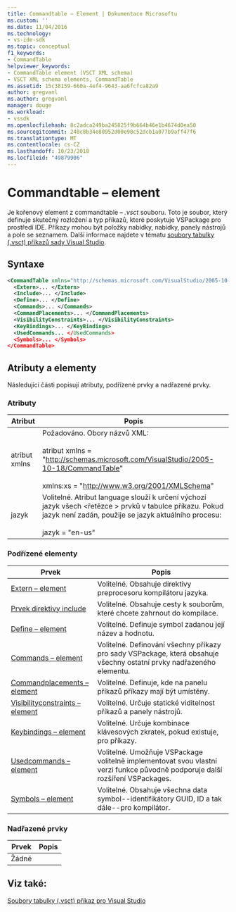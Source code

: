 ```yaml
---
title: Commandtable – Element | Dokumentace Microsoftu
ms.custom: ''
ms.date: 11/04/2016
ms.technology:
- vs-ide-sdk
ms.topic: conceptual
f1_keywords:
- CommandTable
helpviewer_keywords:
- CommandTable element (VSCT XML schema)
- VSCT XML schema elements, CommandTable
ms.assetid: 15c38159-660a-4ef4-9643-aa6fcfca82a9
author: gregvanl
ms.author: gregvanl
manager: douge
ms.workload:
- vssdk
ms.openlocfilehash: 8c2adca249ba245825f9b664b46e1b4674d0ea50
ms.sourcegitcommit: 240c8b34e80952d00e90c52dcb1a077b9aff47f6
ms.translationtype: MT
ms.contentlocale: cs-CZ
ms.lasthandoff: 10/23/2018
ms.locfileid: "49879906"
---
```

# <a name="commandtable-element"></a>Commandtable – element
Je kořenový element z commandtable – *.vsct* souboru. Toto je soubor, který definuje skutečný rozložení a typ příkazů, které poskytuje VSPackage pro prostředí IDE. Příkazy mohou být položky nabídky, nabídky, panely nástrojů a pole se seznamem. Další informace najdete v tématu [soubory tabulky (.vsct) příkazů sady Visual Studio](../extensibility/internals/visual-studio-command-table-dot-vsct-files.md).  
  
## <a name="syntax"></a>Syntaxe  
  
```xml  
<CommandTable xmlns="http://schemas.microsoft.com/VisualStudio/2005-10-18/CommandTable" xmlns:xs="http://www.w3.org/2001/XMLSchema" >  
  <Extern>... </Extern>  
  <Include>... </Include>  
  <Define>... </Define>  
  <Commands>... </Commands>  
  <CommandPlacements>... </CommandPlacements>  
  <VisibilityConstraints>... </VisibilityConstraints>  
  <KeyBindings>... </KeyBindings>  
  <UsedCommands... </UsedCommands>  
  <Symbols>... </Symbols>  
</CommandTable>  
```  
  
## <a name="attributes-and-elements"></a>Atributy a elementy  
 Následující části popisují atributy, podřízené prvky a nadřazené prvky.  
  
### <a name="attributes"></a>Atributy  
  
| Atribut | Popis |
|-----------| - |
| atribut xmlns | Požadováno. Obory názvů XML:<br /><br /> atribut xmlns = "<http://schemas.microsoft.com/VisualStudio/2005-10-18/CommandTable>"<br /><br /> xmlns:xs = "<http://www.w3.org/2001/XMLSchema>" |
| jazyk | Volitelné. Atribut language slouží k určení výchozí jazyk všech \<řetězce > prvků v tabulce příkazu.  Pokud jazyk není zadán, použije se jazyk aktuálního procesu:<br /><br /> jazyk = "en-us" |
  
### <a name="child-elements"></a>Podřízené elementy  
  
|Prvek|Popis|  
|-------------|-----------------|  
|[Extern – element](../extensibility/extern-element.md)|Volitelné. Obsahuje direktivy preprocesoru kompilátoru jazyka.|  
|[Prvek direktivy include](../extensibility/include-element.md)|Volitelné. Obsahuje cesty k souborům, které chcete zahrnout do kompilace.|  
|[Define – element](../extensibility/define-element.md)|Volitelné. Definuje symbol zadanou její název a hodnotu.|  
|[Commands – element](../extensibility/commands-element.md)|Volitelné. Definování všechny příkazy pro sady VSPackage, která obsahuje všechny ostatní prvky nadřazeného elementu.|  
|[Commandplacements – element](../extensibility/commandplacements-element.md)|Volitelné. Definuje, kde na panelu příkazů příkazy mají být umístěny.|  
|[Visibilityconstraints – element](../extensibility/visibilityconstraints-element.md)|Volitelné. Určuje statické viditelnost příkazů a panely nástrojů.|  
|[Keybindings – element](../extensibility/keybindings-element.md)|Volitelné. Určuje kombinace klávesových zkratek, pokud existuje, pro příkazy.|  
|[Usedcommands – element](../extensibility/usedcommands-element.md)|Volitelné. Umožňuje VSPackage volitelně implementovat svou vlastní verzi funkce původně podporuje další rozšíření VSPackages.|  
|[Symbols – element](https://www.microsoft.com/download/details.aspx?id=55984)|Volitelné. Obsahuje všechna data symbol--identifikátory GUID, ID a tak dále--pro kompilátor.|  
  
### <a name="parent-elements"></a>Nadřazené prvky  
  
|Prvek|Popis|  
|-------------|-----------------|  
|Žádné||  
  
## <a name="see-also"></a>Viz také:  
 [Soubory tabulky (.vsct) příkaz pro Visual Studio](../extensibility/internals/visual-studio-command-table-dot-vsct-files.md)